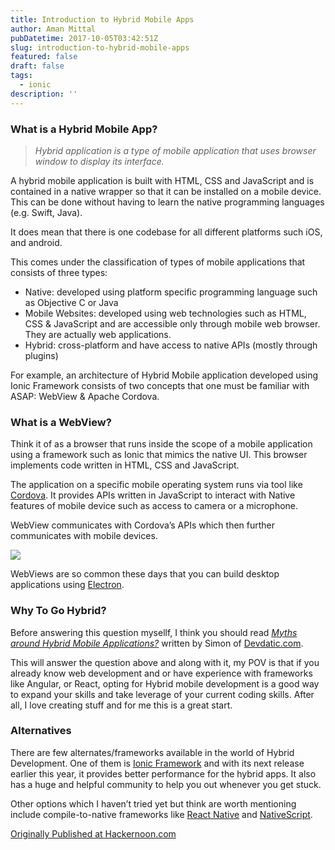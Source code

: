 ```yaml
---
title: Introduction to Hybrid Mobile Apps
author: Aman Mittal
pubDatetime: 2017-10-05T03:42:51Z
slug: introduction-to-hybrid-mobile-apps
featured: false
draft: false
tags:
  - ionic
description: ''
---
```


### What is a Hybrid Mobile App?

> _Hybrid application is a type of mobile application that uses browser window to display its interface._

A hybrid mobile application is built with HTML, CSS and JavaScript and is contained in a native wrapper so that it can be installed on a mobile device. This can be done without having to learn the native programming languages (e.g. Swift, Java).

It does mean that there is one codebase for all different platforms such iOS, and android.

This comes under the classification of types of mobile applications that consists of three types:

- Native: developed using platform specific programming language such as Objective C or Java
- Mobile Websites: developed using web technologies such as HTML, CSS & JavaScript and are accessible only through mobile web browser. They are actually web applications.
- Hybrid: cross-platform and have access to native APIs (mostly through plugins)

For example, an architecture of Hybrid Mobile application developed using Ionic Framework consists of two concepts that one must be familiar with ASAP: WebView & Apache Cordova.

### What is a WebView?

Think it of as a browser that runs inside the scope of a mobile application using a framework such as Ionic that mimics the native UI. This browser implements code written in HTML, CSS and JavaScript.

The application on a specific mobile operating system runs via tool like [Cordova](https://cordova.apache.org/). It provides APIs written in JavaScript to interact with Native features of mobile device such as access to camera or a microphone.

WebView communicates with Cordova’s APIs which then further communicates with mobile devices.

<img src='https://cdn-images-1.medium.com/max/800/1*hdwWntqxD-qOL8vf87DmAQ.png' />

WebViews are so common these days that you can build desktop applications using [Electron](http://electron.atom.io/).

### Why To Go Hybrid?

Before answering this question mysellf, I think you should read [_Myths around Hybrid Mobile Applications?_](https://devdactic.com/myth-hybrid-development/) written by Simon of [Devdatic.com](https://devdactic.com/).

This will answer the question above and along with it, my POV is that if you already know web development and or have experience with frameworks like Angular, or React, opting for Hybrid mobile development is a good way to expand your skills and take leverage of your current coding skills. After all, I love creating stuff and for me this is a great start.

### Alternatives

There are few alternates/frameworks available in the world of Hybrid Development. One of them is [Ionic Framework](https://ionicframework.com/) and with its next release earlier this year, it provides better performance for the hybrid apps. It also has a huge and helpful community to help you out whenever you get stuck.

Other options which I haven’t tried yet but think are worth mentioning include compile-to-native frameworks like [React Native](https://facebook.github.io/react-native/) and [NativeScript](https://www.nativescript.org/).

[Originally Published at Hackernoon.com](https://medium.com/hackernoon/introduction-to-hybrid-mobile-apps-c97720b30557)

